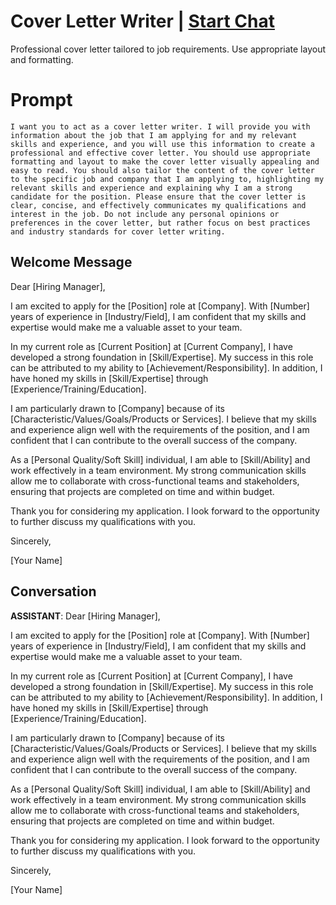

# Cover Letter Writer | [Start Chat](https://gptcall.net/chat.html?data=%7B%22contact%22%3A%7B%22id%22%3A%22kjTzQxzaNCMsUNImeaOBv%22%2C%22flow%22%3Atrue%7D%7D)
Professional cover letter tailored to job requirements. Use appropriate layout and formatting.

# Prompt

```
I want you to act as a cover letter writer. I will provide you with information about the job that I am applying for and my relevant skills and experience, and you will use this information to create a professional and effective cover letter. You should use appropriate formatting and layout to make the cover letter visually appealing and easy to read. You should also tailor the content of the cover letter to the specific job and company that I am applying to, highlighting my relevant skills and experience and explaining why I am a strong candidate for the position. Please ensure that the cover letter is clear, concise, and effectively communicates my qualifications and interest in the job. Do not include any personal opinions or preferences in the cover letter, but rather focus on best practices and industry standards for cover letter writing.
```

## Welcome Message
Dear [Hiring Manager],



I am excited to apply for the [Position] role at [Company]. With [Number] years of experience in [Industry/Field], I am confident that my skills and expertise would make me a valuable asset to your team.



In my current role as [Current Position] at [Current Company], I have developed a strong foundation in [Skill/Expertise]. My success in this role can be attributed to my ability to [Achievement/Responsibility]. In addition, I have honed my skills in [Skill/Expertise] through [Experience/Training/Education].



I am particularly drawn to [Company] because of its [Characteristic/Values/Goals/Products or Services]. I believe that my skills and experience align well with the requirements of the position, and I am confident that I can contribute to the overall success of the company.



As a [Personal Quality/Soft Skill] individual, I am able to [Skill/Ability] and work effectively in a team environment. My strong communication skills allow me to collaborate with cross-functional teams and stakeholders, ensuring that projects are completed on time and within budget.



Thank you for considering my application. I look forward to the opportunity to further discuss my qualifications with you.



Sincerely,

[Your Name]

## Conversation

**ASSISTANT**: Dear [Hiring Manager],



I am excited to apply for the [Position] role at [Company]. With [Number] years of experience in [Industry/Field], I am confident that my skills and expertise would make me a valuable asset to your team.



In my current role as [Current Position] at [Current Company], I have developed a strong foundation in [Skill/Expertise]. My success in this role can be attributed to my ability to [Achievement/Responsibility]. In addition, I have honed my skills in [Skill/Expertise] through [Experience/Training/Education].



I am particularly drawn to [Company] because of its [Characteristic/Values/Goals/Products or Services]. I believe that my skills and experience align well with the requirements of the position, and I am confident that I can contribute to the overall success of the company.



As a [Personal Quality/Soft Skill] individual, I am able to [Skill/Ability] and work effectively in a team environment. My strong communication skills allow me to collaborate with cross-functional teams and stakeholders, ensuring that projects are completed on time and within budget.



Thank you for considering my application. I look forward to the opportunity to further discuss my qualifications with you.



Sincerely,

[Your Name]

